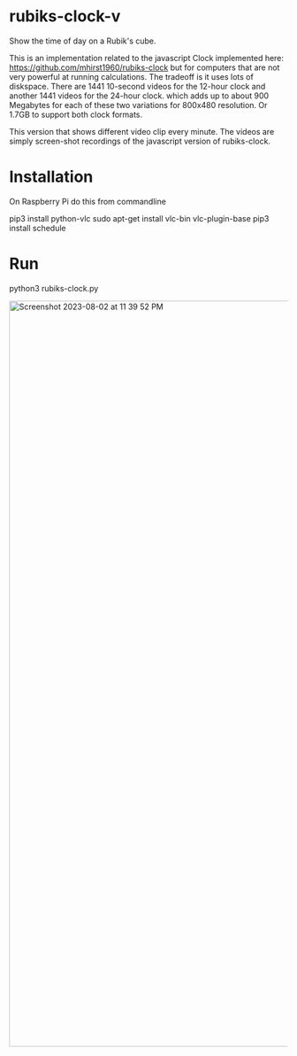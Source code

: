 # rubiks-clock-v
Show the time of day on a Rubik's cube.

This is an implementation related to the javascript Clock implemented here: https://github.com/mhirst1960/rubiks-clock
but for computers that are not very powerful at running calculations. The tradeoff
is it uses lots of diskspace.  There are 1441 10-second videos for the 12-hour clock and another 1441 videos for the 24-hour clock.
which adds up to about 900 Megabytes for each of these two variations for 800x480 resolution.  Or 1.7GB to support both clock formats.

This version that shows different video clip every minute.  The videos are simply screen-shot recordings of the javascript version
of rubiks-clock.

# Installation

On Raspberry Pi do this from commandline

pip3 install python-vlc
sudo apt-get install vlc-bin vlc-plugin-base 
pip3 install schedule

# Run
python3 rubiks-clock.py 

<img width="1347" alt="Screenshot 2023-08-02 at 11 39 52 PM" src="https://github.com/mhirst1960/rubiks-clock-v/assets/6749076/bc3f74f5-044e-4ccd-b01e-c4566cecda3a">
